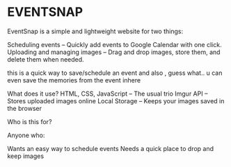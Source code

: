 # EVENTSNAP

EventSnap is a simple and lightweight website for two things:

Scheduling events – Quickly add events to Google Calendar with one click.
Uploading and managing images – Drag and drop images, store them, and delete them when needed.

this is a quick way to save/schedule an event and also , guess what.. u can even save the memories from the event inhere

What does it use?
HTML, CSS, JavaScript – The usual trio
Imgur API – Stores uploaded images online
Local Storage – Keeps your images saved in the browser

Who is this for?

Anyone who:

Wants an easy way to schedule events
Needs a quick place to drop and keep images
